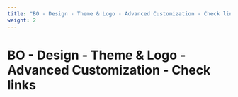 ```yaml
---
title: "BO - Design - Theme & Logo - Advanced Customization - Check links"
weight: 2
---
```


# BO - Design - Theme & Logo - Advanced Customization - Check links
